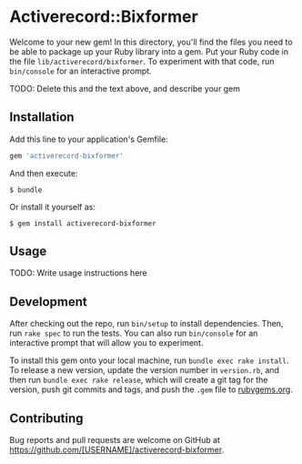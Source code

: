 # Activerecord::Bixformer

Welcome to your new gem! In this directory, you'll find the files you need to be able to package up your Ruby library into a gem. Put your Ruby code in the file `lib/activerecord/bixformer`. To experiment with that code, run `bin/console` for an interactive prompt.

TODO: Delete this and the text above, and describe your gem

## Installation

Add this line to your application's Gemfile:

```ruby
gem 'activerecord-bixformer'
```

And then execute:

    $ bundle

Or install it yourself as:

    $ gem install activerecord-bixformer

## Usage

TODO: Write usage instructions here

## Development

After checking out the repo, run `bin/setup` to install dependencies. Then, run `rake spec` to run the tests. You can also run `bin/console` for an interactive prompt that will allow you to experiment.

To install this gem onto your local machine, run `bundle exec rake install`. To release a new version, update the version number in `version.rb`, and then run `bundle exec rake release`, which will create a git tag for the version, push git commits and tags, and push the `.gem` file to [rubygems.org](https://rubygems.org).

## Contributing

Bug reports and pull requests are welcome on GitHub at https://github.com/[USERNAME]/activerecord-bixformer.

